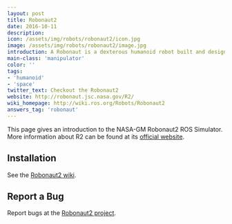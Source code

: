 ```yaml
---
layout: post
title: Robonaut2
date: 2016-10-11
description:
icon: /assets/img/robots/robonaut2/icon.jpg
image: /assets/img/robots/robonaut2/image.jpg
introduction: A Robonaut is a dexterous humanoid robot built and designed at NASA Johnson Space Center in Houston, Texas.
main-class: 'manipulator'
color: ''
tags:
- 'humanoid'
- 'space'
twitter_text: Checkout the Robonaut2
website: http://robonaut.jsc.nasa.gov/R2/
wiki_homepage: http://wiki.ros.org/Robots/Robonaut2
answers_tag: 'robonaut'
---
```


This page gives an introduction to the NASA-GM Robonaut2 ROS Simulator. More information about R2 can be found at its [official website](http://robonaut.jsc.nasa.gov/).

## Installation

See the [Robonaut2 wiki](https://gitlab.com/nasa-jsc-robotics/robonaut2/wikis/R2%20Gazebo%20Simulation).

## Report a Bug

Report bugs at the [Robonaut2 project](https://gitlab.com/nasa-jsc-robotics/robonaut2/issues).
